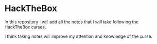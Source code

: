 # HackTheBox

In this repository I will add all the notes that I will take following the
HackTheBox curses.

I think taking notes will improve my attention and knowledge of the curse.
